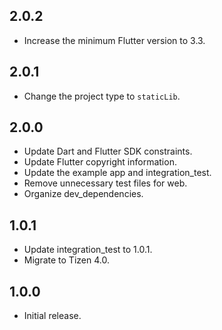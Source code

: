 ## 2.0.2

* Increase the minimum Flutter version to 3.3.

## 2.0.1

* Change the project type to `staticLib`.

## 2.0.0

* Update Dart and Flutter SDK constraints.
* Update Flutter copyright information.
* Update the example app and integration_test.
* Remove unnecessary test files for web.
* Organize dev_dependencies.

## 1.0.1

* Update integration_test to 1.0.1.
* Migrate to Tizen 4.0.

## 1.0.0

* Initial release.
